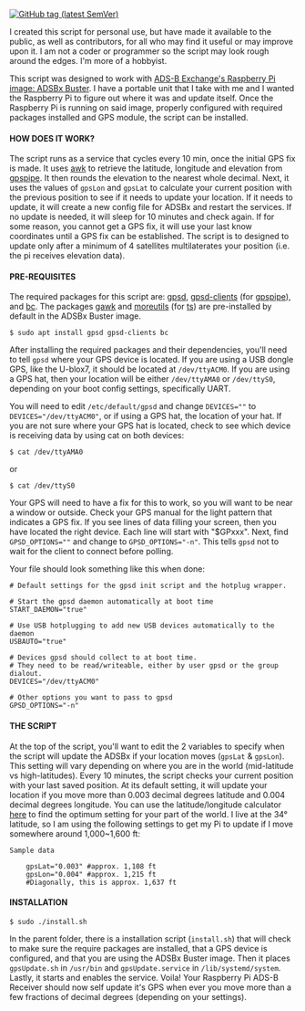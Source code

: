 [![GitHub tag (latest SemVer)](https://img.shields.io/github/v/tag/kn1gh7h4wk/gpsUpdateADSBx?label=release&sort=semver)](https://github.com/kn1gh7h4wk/gpsUpdateADSBx/releases/tag/v1.0.0)

I created this script for personal use, but have made it available to the public, as well as contributors, for all who may find it useful or may improve upon it. I am not a coder or programmer so the script may look rough around the edges. I'm more of a hobbyist.

This script was designed to work with [ADS-B Exchange's Raspberry Pi image: ADSBx Buster](https://www.adsbexchange.com/how-to-feed/adsbx-custom-pi-image/). I have a portable unit that I take with me and I wanted the Raspberry Pi to figure out where it was and update itself. Once the Raspberry Pi is running on said image, properly configured with required packages installed and GPS module, the script can be installed.

#### HOW DOES IT WORK?

The script runs as a service that cycles every 10 min, once the initial GPS fix is made. It uses [awk](http://manpages.ubuntu.com/manpages/bionic/man1/awk.1plan9.html) to retrieve the latitude, longitude and elevation from [gpspipe](http://manpages.ubuntu.com/manpages/trusty/man1/gpspipe.1.html). It then rounds the elevation to the nearest whole decimal. Next, it uses the values of `gpsLon` and `gpsLat` to calculate your current position with the previous position to see if it needs to update your location. If it needs to update, it will create a new config file for ADSBx and restart the services. If no update is needed, it will sleep for 10 minutes and check again. If for some reason, you cannot get a GPS fix, it will use your last know coordinates until a GPS fix can be established. The script is to designed to update only after a minimum of 4 satellites multilaterates your position (i.e. the pi receives elevation data).

#### PRE-REQUISITES

The required packages for this script are: [gpsd](https://manpages.debian.org/buster/gpsd/gpsd.8.en.html), [gpsd-clients](https://manpages.debian.org/buster/gpsd-clients/index.html) (for [gpspipe](https://manpages.debian.org/buster/gpsd-clients/gpspipe.1.en.html)), and [bc](https://manpages.debian.org/buster/bc/bc.1.en.html). The packages [gawk](https://manpages.debian.org/buster/gawk/gawk.1.en.html) and [moreutils](https://manpages.debian.org/buster/moreutils/index.html) (for [ts](https://manpages.debian.org/buster/moreutils/ts.1.en.html)) are pre-installed by default in the ADSBx Buster image.

    $ sudo apt install gpsd gpsd-clients bc

After installing the required packages and their dependencies, you'll need to tell `gpsd` where your GPS device is located. If you are using a USB dongle GPS, like the U-blox7, it should be located at `/dev/ttyACM0`. If you are using a GPS hat, then your location will be either `/dev/ttyAMA0` or `/dev/ttyS0`, depending on your boot config settings, specifically UART.

You will need to edit `/etc/default/gpsd` and change `DEVICES=""` to `DEVICES="/dev/ttyACM0"`, or if using a GPS hat, the location of your hat. If you are not sure where your GPS hat is located, check to see which device is receiving data by using cat on both devices: 

    $ cat /dev/ttyAMA0
    
or
    
    $ cat /dev/ttyS0

Your GPS will need to have a fix for this to work, so you will want to be near a window or outside. Check your GPS manual for the light pattern that indicates a GPS fix. If you see lines of data filling your screen, then you have located the right device. Each line will start with "$GPxxx". Next, find `GPSD_OPTIONS=""` and change to `GPSD_OPTIONS="-n"`. This tells `gpsd` not to wait for the client to connect before polling.

Your file should look something like this when done:

    # Default settings for the gpsd init script and the hotplug wrapper.

    # Start the gpsd daemon automatically at boot time
    START_DAEMON="true"

    # Use USB hotplugging to add new USB devices automatically to the daemon
    USBAUTO="true"

    # Devices gpsd should collect to at boot time.
    # They need to be read/writeable, either by user gpsd or the group dialout.
    DEVICES="/dev/ttyACM0"

    # Other options you want to pass to gpsd
    GPSD_OPTIONS="-n"

#### THE SCRIPT

At the top of the script, you'll want to edit the 2 variables to specify when the script will update the ADSBx if your location moves (`gpsLat` & `gpsLon`). This setting will vary depending on where you are in the world (mid-latitude vs high-latitudes). Every 10 minutes, the script checks your current position with your last saved position. At its default setting, it will update your location if you move more than 0.003 decimal degrees latitude and 0.004 decimal degrees longitude. You can use the latitude/longitude calculator [here](http://www.meridianoutpost.com/resources/etools/calculators/calculator-latitude-longitude-distance.php) to find the optimum setting for your part of the world. I live at the 34° latitude, so I am using the following settings to get my Pi to update if I move somewhere around 1,000~1,600 ft:

    Sample data

        gpsLat="0.003" #approx. 1,108 ft
        gpsLon="0.004" #approx. 1,215 ft
        #Diagonally, this is approx. 1,637 ft
        
#### INSTALLATION

    $ sudo ./install.sh

In the parent folder, there is a installation script (`install.sh`) that will check to make sure the require packages are installed, that a GPS device is configured, and that you are using the ADSBx Buster image. Then it places `gpsUpdate.sh` in `/usr/bin` and `gpsUpdate.service` in  `/lib/systemd/system`. Lastly, it starts and enables the service. Voila! Your Raspberry Pi ADS-B Receiver should now self update it's GPS when ever you move more than a few fractions of decimal degrees (depending on your settings).
